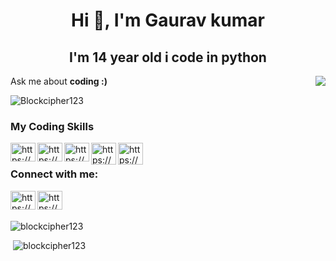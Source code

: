 <h1 align="center">Hi 👋, I'm Gaurav kumar </h1> 
<p><h2 align="center">I'm 14 year old i code in python </h2></p>


<!-- <img class='imgs' align="right" borderRadius="50%" src="https://user-images.githubusercontent.com/84004110/171232830-622ede35-b7a7-4733-9b87-db1632288ddd.jpg"> -->
<img class='imgs' align="right" borderRadius="50%" src="https://user-images.githubusercontent.com/84004110/171457736-befa2813-232d-4bb2-b5bf-8b23744c348e.jpg">
<!-- <p align="center">I’m currently learning <b>C++, Java for app development</b></p> -->


<!-- https://user-images.githubusercontent.com/84004110/171457736-befa2813-232d-4bb2-b5bf-8b23744c348e.jpg -->

<p align="left">Ask me about <b> coding :)</b></p>



<!-- <p align="left">Currently working on interesting <b> web project </b></p> -->
<p align="left"> <img src="https://komarev.com/ghpvc/?username=Blockcipher123&label=Profile%20views&color=0e75b6&style=flat" alt="Blockcipher123" /> </p>

<!-- - 📫 How to reach me **blockcipher1@gmail.com** -->
<!-- ![download](https://user-images.githubusercontent.com/84004110/168849818-6bf63ef0-1331-4add-999f-3dc828dc0319.jpg) -->

<!-- my coding skills -->

<h3 align="left">My Coding Skills</h3>
<p align="left">
	<a href="https://www.codechef.com/users/block_cipher" target="blank"><img align="left" src="https://user-images.githubusercontent.com/84004110/168849818-6bf63ef0-1331-4add-999f-3dc828dc0319.jpg" alt="https://www.codechef.com/users/block_cipher" height="30" width="40" /></a>
	<a href="https://www.hackerrank.com/block_cipher" target="blank"><img align="left" src="https://raw.githubusercontent.com/rahuldkjain/github-profile-readme-generator/master/src/images/icons/Social/hackerrank.svg" alt="https://www.hackerrank.com/block_cipher" height="30" width="40" /></a>
	<a href="https://codeforces.com/profile/block_cipher" target="blank"><img align="left" src="https://raw.githubusercontent.com/rahuldkjain/github-profile-readme-generator/master/src/images/icons/Social/codeforces.svg" alt="https://codeforces.com/profile/block_cipher" height="30" width="40" /></a>
	<a href="https://atcoder.jp/users/Block_Cipher" target="blank"><img align="left" src="https://user-images.githubusercontent.com/84004110/151791825-70a97e8b-da29-445f-ba13-e13ae4adaeab.png" alt="https://atcoder.jp/users/Block_Cipher" height="35" width="40"/></a>
	<a href="https://www.codeabbey.com/index/user_profile/block_cipher" target="blank"><img align="left" src="https://user-images.githubusercontent.com/84004110/151793264-e80e9b7a-c8b9-471d-a5c0-4cf0f55b60d9.jpg" alt="https://www.codeabbey.com/index/user_profile/block_cipher" height="35" width="40"/></a>

</p>
<br>

<h3 align="left">Connect with me:</h3>
<p align="left">
<a href="https://www.facebook.com/blockcipherr/" target="blank"><img align="left" src="https://raw.githubusercontent.com/rahuldkjain/github-profile-readme-generator/master/src/images/icons/Social/facebook.svg" alt="https://www.facebook.com/blockcipherr/" height="30" width="40" /></a>
<a href="https://discord.gg/4B9YGCHzEn" target="blank"><img align="left" src="https://raw.githubusercontent.com/rahuldkjain/github-profile-readme-generator/master/src/images/icons/Social/discord.svg" alt="https://discord.gg/4B9YGCHzEn" height="30" width="40" /></a>
</p>

<br>
<br>
<p align="left"><img src="https://github-readme-stats.vercel.app/api/top-langs?username=blockcipher123&show_icons=true&locale=en&layout=compact" alt="blockcipher123" /></p>
<p align="left">&nbsp;<img  src="https://github-readme-stats.vercel.app/api?username=blockcipher123&show_icons=true&locale=en" alt="blockcipher123" /></p>
 
